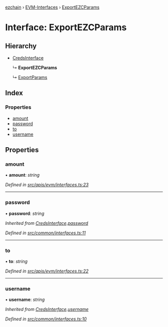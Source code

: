 [ezchain](../README.md) › [EVM-Interfaces](../modules/evm_interfaces.md) › [ExportEZCParams](evm_interfaces.exportezcparams.md)

# Interface: ExportEZCParams

## Hierarchy

* [CredsInterface](common_interfaces.credsinterface.md)

  ↳ **ExportEZCParams**

  ↳ [ExportParams](evm_interfaces.exportparams.md)

## Index

### Properties

* [amount](evm_interfaces.exportezcparams.md#amount)
* [password](evm_interfaces.exportezcparams.md#password)
* [to](evm_interfaces.exportezcparams.md#to)
* [username](evm_interfaces.exportezcparams.md#username)

## Properties

###  amount

• **amount**: *string*

*Defined in [src/apis/evm/interfaces.ts:23](https://github.com/EZChain-core/ezchainjs/blob/5511161/src/apis/evm/interfaces.ts#L23)*

___

###  password

• **password**: *string*

*Inherited from [CredsInterface](common_interfaces.credsinterface.md).[password](common_interfaces.credsinterface.md#password)*

*Defined in [src/common/interfaces.ts:11](https://github.com/EZChain-core/ezchainjs/blob/5511161/src/common/interfaces.ts#L11)*

___

###  to

• **to**: *string*

*Defined in [src/apis/evm/interfaces.ts:22](https://github.com/EZChain-core/ezchainjs/blob/5511161/src/apis/evm/interfaces.ts#L22)*

___

###  username

• **username**: *string*

*Inherited from [CredsInterface](common_interfaces.credsinterface.md).[username](common_interfaces.credsinterface.md#username)*

*Defined in [src/common/interfaces.ts:10](https://github.com/EZChain-core/ezchainjs/blob/5511161/src/common/interfaces.ts#L10)*
